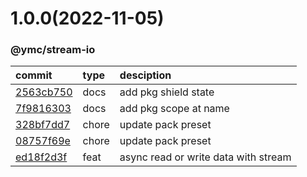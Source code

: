 <a name="1.0.0"></a>
# 1.0.0(2022-11-05)
### @ymc/stream-io
commit|type|desciption
:----|:----|:----
[2563cb750](https://github.com/ymc-github/js-idea/commit/32563cb75013ea106c011e39213590653da35fb7)|docs|add pkg shield state
[7f9816303](https://github.com/ymc-github/js-idea/commit/17f9816303affed7df6cf9d56cf31f4ee2c7cbd5)|docs|add pkg scope at name
[328bf7dd7](https://github.com/ymc-github/js-idea/commit/6328bf7dd735cc3353346082cf7312ede56e98c1)|chore|update pack preset
[08757f69e](https://github.com/ymc-github/js-idea/commit/508757f69e83eab60ad42023912294ff406d1c43)|chore|update pack preset
[ed18f2d3f](https://github.com/ymc-github/js-idea/commit/8ed18f2d3f929578a1f0a87f8172ed49edc5119c)|feat|async read or write data with stream